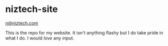 # niztech-site
<p><a href="mailto:n@niztech.com">n@niztech.com</a></p>
<p>This is the repo for my website. It isn't anything flashy but I do take pride in what I do. I would <em>love</em> any input.</p>

